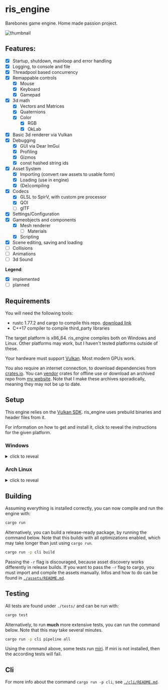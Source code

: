 # ris_engine

Barebones game engine. Home made passion project.

![thumbnail](screenshot.png)

## Features:

- [x] Startup, shutdown, mainloop and error handling
- [x] Logging, to console and file
- [x] Threadpool based concurrency
- [x] Remappable controls
  - [x] Mouse
  - [x] Keyboard
  - [x] Gamepad
- [x] 3d math
  - [x] Vectors and Matrices
  - [x] Quaternions
  - [x] Color
    - [x] RGB
    - [x] OkLab
- [x] Basic 3d renderer via Vulkan
- [x] Debugging
  - [x] GUI via Dear ImGui
  - [x] Profiling
  - [x] Gizmos
  - [x] const hashed string ids
- [x] Asset System
  - [x] Importing (convert raw assets to usable form)
  - [x] Loading (use in engine)
  - [x] (De)compiling
- [x] Codecs
  - [x] GLSL to SpirV, with custom pre processor
  - [x] QOI
  - [ ] glTF
- [x] Settings/Configuration
- [x] Gameobjects and components
  - [x] Mesh renderer
    - [ ] Materials
  - [x] Scripting
- [x] Scene editing, saving and loading
- [ ] Collisions
- [ ] Animations
- [ ] 3d Sound

**Legend**:
- [x] implemented
- [ ] planned

## Requirements

You will need the following tools:

- rustc 1.77.2 and cargo to compile this repo. [download link](https://www.rust-lang.org/tools/install)
- C++17 compiler to compile third_party libraries

The target platform is x86_64. ris_engine compiles both on Windows and Linux. Other platforms may work, but I haven't tested platforms outside of these.

Your hardware must support [Vulkan](https://www.vulkan.org/). Most modern GPUs work.

You also require an internet connection, to download dependencies from [crates.io](https://crates.io/). You can [vendor](https://doc.rust-lang.org/cargo/commands/cargo-vendor.html) crates for offline use or download an archived repo from [my website](https://www.rismosch.com/archive). Note that I make these archives sporadically, meaning they may not be up to date.


## Setup

This engine relies on the [Vulkan SDK](https://vulkan.lunarg.com/). ris_engine uses prebuild binaries and header files from it.

For information on how to get and install it, click to reveal the instructions for the given platform.

### Windows

<details>
  <summary>click to reveal</summary>

  Download and run the SDK Installer from  https://vulkan.lunarg.com/sdk/home#windows

  When running the SDK Installer, make sure that you select the SDL2 libraries and headers.

  To see whether the Vulkan SDK was installed properly, check if the environment variables `$VULKAN_SDK` and `$VK_SDK_PATH` are set, and check if they pointing to the location of your Vulkan SDK installation.

  For ris_engine to be able to use SDL2 properly, we need to to do a few more steps. SDL2 needs to link statically. Assuming you are using `rustup`, copy `$VULKAN_SDK\Lib\SDL2.lib` into the following directory:

  ```powershell
  C:\Users\<your username>\.rustup\toolchains\<toolchain channel>\lib\rustlib\<current toolchain>\lib
  ```

  If you are not using `rustup`, you need to figure out how to link against `$VULKAN_SDK\Lib\SDL2.lib`.

  SDL2 also needs `$VULKAN_SDK\Bin\SDL2.dll` at runtime. There are many ways on how to accomplish this. One way is to copy the DLL to the root of this repo. But I recommend you to add `$VULKAN_SDK\Bin` to your environemnt variables. The Vulkan SDK provides useful tools that you may want in your environment.

</details>

### Arch Linux

<details>
  <summary>click to reveal</summary>
  
  #### 1. Install [SDL2](https://archlinux.org/packages/extra/x86_64/sdl2/)
  
  ```bash
  sudo pacman -S sdl2
  ```
  
  #### 2. Install [shaderc](https://archlinux.org/packages/extra/x86_64/shaderc/)
  
  ```bash
  sudo pacman -S shaderc
  ```
  
  #### 3. Install [Vulkan](https://wiki.archlinux.org/title/Vulkan)
  
  Depending on your graphics card, you need to install a different package. Follow the instructions in the link below:
  
  https://wiki.archlinux.org/title/Vulkan#Installation
</details>

## Building

Assuming everything is installed correctly, you can now compile and run the engine with:

```bash
cargo run
```

Alternatively, you can build a release-ready package, by running the command below. Note that this builds with all optimizations enabled, which may take longer than just using `cargo run`.

```bash
cargo run -p cli build
```

Passing the `-r` flag is discouraged, because asset discovery works differently in release builds. If you want to pass the `-r` flag to cargo, you must import and compile the assets manually. Infos and how to do can be found in [`./assets/README.md`](./assets/README.md).

## Testing

All tests are found under `./tests/` and can be run with:

```bash
cargo test
```

Alternatively, to run **much** more extensive tests, you can run the command below. Note that this may take several minutes.

```bash
cargo run -p cli pipeline all
```

Using the command above, some tests run [miri](https://github.com/rust-lang/miri). If miri is not installed, then the according tests will fail.

## Cli

For more info about the command `cargo run -p cli`, see [`./cli/README.md`](./cli/README.md).
